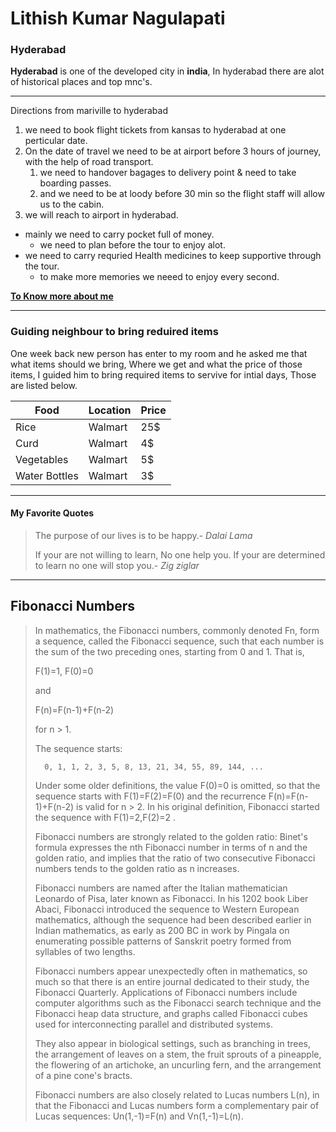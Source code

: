 # Lithish Kumar Nagulapati
### Hyderabad
**Hyderabad** is one of the developed city in **india**, In hyderabad there are alot of historical places and top mnc's.
****
Directions from mariville to hyderabad

1. we need to book flight tickets from kansas to hyderabad at one perticular date.
2. On the date of travel we need to be at airport before 3 hours of journey, with the help of road transport.
    1. we need to handover bagages to delivery point & need to take boarding passes.
    2. and we need to be at loody before 30 min so the flight staff will allow us to the cabin.
3. we will reach to airport in hyderabad.

* mainly we need to carry pocket full of money.
    * we need to plan before the tour to enjoy alot.
* we need to carry requried Health medicines to keep supportive through the tour.
    * to make more memories we neeed to enjoy every second.

**[To Know more about me](AboutMe.md)**
****
### Guiding neighbour to bring reduired items 
 One week back new person has enter to my room and he asked me that what items should we bring, Where we get and what the price of those items, I guided him to bring required items to servive for intial days, Those are listed below.

|Food |Location |Price|
|---|---|---| 
|Rice|Walmart|25$|
|Curd|Walmart|4$|
|Vegetables|Walmart|5$|
|Water Bottles|Walmart|3$|
****
#### My Favorite Quotes
> The purpose of our lives is to be happy.- *Dalai Lama*
>
> If your are not willing to learn, No one  help you. If your are determined to learn no one will stop you.- *Zig ziglar*
***
## Fibonacci Numbers
>In mathematics, the Fibonacci numbers, commonly denoted Fn, form a sequence, called the Fibonacci sequence, such that each number is the sum of the two preceding ones, starting from 0 and 1. That is,
>
>F(1)=1, F(0)=0
>
>and
>
>F(n)=F(n-1)+F(n-2)
>
>for n > 1.
>
>The sequence starts:
>
>       0, 1, 1, 2, 3, 5, 8, 13, 21, 34, 55, 89, 144, ...
>
>Under some older definitions, the value F(0)=0 is omitted, so that the sequence starts with F(1)=F(2)=F(0) and the recurrence F(n)=F(n-1)+F(n-2) is valid for n > 2. In his original definition, Fibonacci started the sequence with F(1)=2,F(2)=2 .
>
>Fibonacci numbers are strongly related to the golden ratio: Binet's formula expresses the nth Fibonacci number in terms of n and the golden ratio, and implies that the ratio of two consecutive Fibonacci numbers tends to the golden ratio as n increases.
>
>Fibonacci numbers are named after the Italian mathematician Leonardo of Pisa, later known as Fibonacci. In his 1202 book Liber Abaci, Fibonacci introduced the sequence to Western European mathematics, although the sequence had been described earlier in Indian mathematics, as early as 200 BC in work by Pingala on enumerating possible patterns of Sanskrit poetry formed from syllables of two lengths.
>
>Fibonacci numbers appear unexpectedly often in mathematics, so much so that there is an entire journal dedicated to their study, the Fibonacci Quarterly. Applications of Fibonacci numbers include computer algorithms such as the Fibonacci search technique and the Fibonacci heap data structure, and graphs called Fibonacci cubes used for interconnecting parallel and distributed systems.
>
>They also appear in biological settings, such as branching in trees, the arrangement of leaves on a stem, the fruit sprouts of a pineapple, the flowering of an artichoke, an uncurling fern, and the arrangement of a pine cone's bracts.
>
>Fibonacci numbers are also closely related to Lucas numbers L(n), in that the Fibonacci and Lucas numbers form a complementary pair of Lucas sequences: Un(1,-1)=F(n) and Vn(1,-1)=L(n).